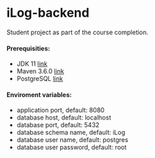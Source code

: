 # iLog-backend
Student project as part of the course completion.

#### Prerequisities:
- JDK 11 [link](https://www.oracle.com/pl/java/technologies/javase-jdk11-downloads.html)
- Maven 3.6.0 [link](https://maven.apache.org/download.cgi)
- PostgreSQL [link](https://www.postgresql.org/download/)

#### Enviroment variables:
- application port, default: 8080
- database host, default: localhost
- database port, default: 5432
- database schema name, default: iLog
- database user name, default: postgres
- database user password, default: root